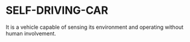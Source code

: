 # SELF-DRIVING-CAR
 It is a vehicle capable of sensing its environment and operating without human involvement.
